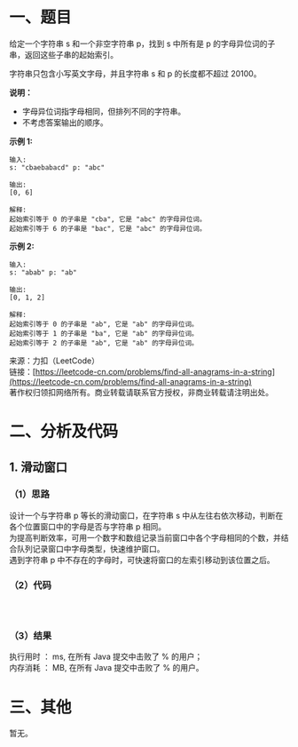 # 一、题目
给定一个字符串 s 和一个非空字符串 p，找到 s 中所有是 p 的字母异位词的子串，返回这些子串的起始索引。  
  
字符串只包含小写英文字母，并且字符串 s 和 p 的长度都不超过 20100。  
  
**说明：**  
  
- 字母异位词指字母相同，但排列不同的字符串。  
- 不考虑答案输出的顺序。  
   
**示例 1:**
```
输入:
s: "cbaebabacd" p: "abc"

输出:
[0, 6]

解释:
起始索引等于 0 的子串是 "cba", 它是 "abc" 的字母异位词。
起始索引等于 6 的子串是 "bac", 它是 "abc" 的字母异位词。
```
    
**示例 2:**  
```
输入:
s: "abab" p: "ab"

输出:
[0, 1, 2]

解释:
起始索引等于 0 的子串是 "ab", 它是 "ab" 的字母异位词。
起始索引等于 1 的子串是 "ba", 它是 "ab" 的字母异位词。
起始索引等于 2 的子串是 "ab", 它是 "ab" 的字母异位词。
```
来源：力扣（LeetCode）   
链接：[https://leetcode-cn.com/problems/find-all-anagrams-in-a-string](https://leetcode-cn.com/problems/find-all-anagrams-in-a-string)   
著作权归领扣网络所有。商业转载请联系官方授权，非商业转载请注明出处。   
# 二、分析及代码    
## 1. 滑动窗口
### （1）思路 
设计一个与字符串 p 等长的滑动窗口，在字符串 s 中从左往右依次移动，判断在各个位置窗口中的字母是否与字符串 p 相同。  
为提高判断效率，可用一个数字和数组记录当前窗口中各个字母相同的个数，并结合队列记录窗口中字母类型，快速维护窗口。  
遇到字符串 p 中不存在的字母时，可快速将窗口的左索引移动到该位置之后。  
### （2）代码  
```Java




```
### （3）结果
执行用时 ： ms, 在所有 Java 提交中击败了 % 的用户；  
内存消耗 ： MB, 在所有 Java 提交中击败了 % 的用户。  
# 三、其他
暂无。   
